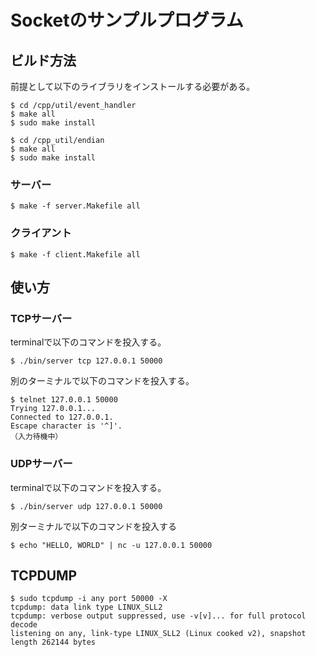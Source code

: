 # Socketのサンプルプログラム

## ビルド方法

前提として以下のライブラリをインストールする必要がある。

```console
$ cd /cpp/util/event_handler
$ make all
$ sudo make install
```

```console
$ cd /cpp_util/endian
$ make all
$ sudo make install
```

### サーバー

```console
$ make -f server.Makefile all
```

### クライアント

```console
$ make -f client.Makefile all
```

## 使い方

### TCPサーバー

terminalで以下のコマンドを投入する。

```terminal
$ ./bin/server tcp 127.0.0.1 50000
```

別のターミナルで以下のコマンドを投入する。

```terminal
$ telnet 127.0.0.1 50000
Trying 127.0.0.1...
Connected to 127.0.0.1.
Escape character is '^]'.
（入力待機中）
```

### UDPサーバー

terminalで以下のコマンドを投入する。

```terminal
$ ./bin/server udp 127.0.0.1 50000
```

別ターミナルで以下のコマンドを投入する

```terminal
$ echo "HELLO, WORLD" | nc -u 127.0.0.1 50000
```

## TCPDUMP

```console
$ sudo tcpdump -i any port 50000 -X
tcpdump: data link type LINUX_SLL2
tcpdump: verbose output suppressed, use -v[v]... for full protocol decode
listening on any, link-type LINUX_SLL2 (Linux cooked v2), snapshot length 262144 bytes
```
